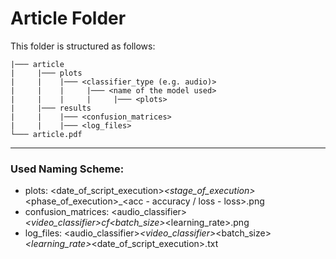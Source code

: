 # Article Folder #

This folder is structured as follows:


```
|─── article
|     |─── plots
|     |    |─── <classifier_type (e.g. audio)>
|     |    |     |─── <name of the model used>
|     |    |     |     |─── <plots>
|     |─── results
|     |    |─── <confusion_matrices>
|     |    |─── <log_files>
└─── article.pdf
```

---

### Used Naming Scheme: ###

- plots: <date_of_script_execution>_<stage_of_execution>_<phase_of_execution>_<acc - accuracy / loss - loss>.png
- confusion_matrices: <audio_classifier>_<video_classifier>_cf_<batch_size>_<learning_rate>.png
- log_files: <audio_classifier>_<video_classifier>_<batch_size>_<learning_rate>_<date_of_script_execution>.txt